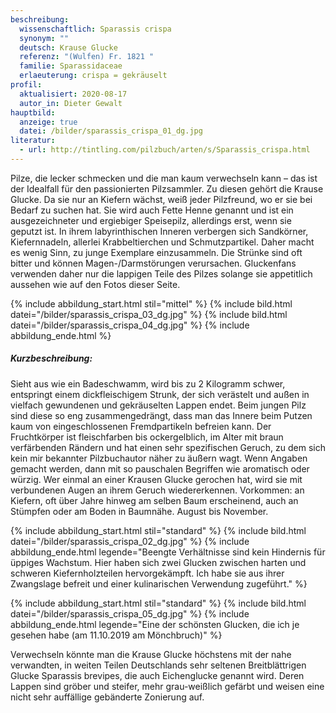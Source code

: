 ```yaml
---
beschreibung:
  wissenschaftlich: Sparassis crispa
  synonym: ""
  deutsch: Krause Glucke
  referenz: "(Wulfen) Fr. 1821 "
  familie: Sparassidaceae
  erlaeuterung: crispa = gekräuselt
profil:
  aktualisiert: 2020-08-17
  autor_in: Dieter Gewalt
hauptbild:
  anzeige: true
  datei: /bilder/sparassis_crispa_01_dg.jpg
literatur:
  - url: http://tintling.com/pilzbuch/arten/s/Sparassis_crispa.html
---
```

Pilze, die lecker schmecken und die man kaum verwechseln kann – das ist der Idealfall für den passionierten Pilzsammler. Zu diesen gehört die Krause Glucke. Da sie nur an Kiefern wächst, weiß jeder Pilzfreund, wo er sie bei Bedarf zu suchen hat. Sie wird auch Fette Henne genannt und ist ein ausgezeichneter und ergiebiger Speisepilz, allerdings erst, wenn sie geputzt ist. In ihrem labyrinthischen Inneren verbergen sich Sandkörner, Kiefernnadeln, allerlei Krabbeltierchen und Schmutzpartikel. Daher macht es wenig Sinn, zu junge Exemplare einzusammeln. Die Strünke sind oft bitter und können Magen-/Darmstörungen verursachen. Gluckenfans verwenden daher nur die lappigen Teile des Pilzes solange sie appetitlich aussehen wie auf den Fotos dieser Seite.

{% include abbildung_start.html stil="mittel" %}
{% include bild.html datei="/bilder/sparassis_crispa_03_dg.jpg" %}
{% include bild.html datei="/bilder/sparassis_crispa_04_dg.jpg" %}
{% include abbildung_ende.html %}

##### Kurzbeschreibung:

Sieht aus wie ein Badeschwamm, wird bis zu 2 Kilogramm schwer, entspringt einem dickfleischigem Strunk, der sich verästelt und außen in vielfach gewundenen und gekräuselten Lappen endet. Beim jungen Pilz sind diese so eng zusammengedrängt, dass man das Innere beim Putzen kaum von eingeschlossenen Fremdpartikeln befreien kann. Der Fruchtkörper ist fleischfarben bis ockergelblich, im Alter mit braun verfärbenden Rändern und hat einen sehr spezifischen Geruch, zu dem sich kein mir bekannter Pilzbuchautor näher zu äußern wagt. Wenn Angaben gemacht werden, dann mit so pauschalen Begriffen wie aromatisch oder würzig. Wer einmal an einer Krausen Glucke gerochen hat, wird sie mit verbundenen Augen an ihrem Geruch wiedererkennen.
Vorkommen: an Kiefern, oft über Jahre hinweg am selben Baum erscheinend, auch an Stümpfen oder am Boden in Baumnähe. August bis November.

{% include abbildung_start.html stil="standard" %}
{% include bild.html datei="/bilder/sparassis_crispa_02_dg.jpg" %}
{% include abbildung_ende.html legende="Beengte Verhältnisse sind kein Hindernis für üppiges Wachstum. Hier haben sich zwei Glucken zwischen harten und schweren Kiefernholzteilen hervorgekämpft. Ich habe sie aus ihrer Zwangslage befreit und einer kulinarischen Verwendung zugeführt." %}

{% include abbildung_start.html stil="standard" %}
{% include bild.html datei="/bilder/sparassis_crispa_05_dg.jpg" %}
{% include abbildung_ende.html legende="Eine der schönsten Glucken, die ich je gesehen habe (am 11.10.2019 am Mönchbruch)" %}

Verwechseln könnte man die Krause Glucke höchstens mit der nahe verwandten, in weiten Teilen Deutschlands sehr seltenen Breitblättrigen Glucke Sparassis brevipes, die auch  Eichenglucke genannt wird. Deren Lappen sind gröber und steifer, mehr grau-weißlich gefärbt und weisen eine nicht sehr auffällige gebänderte Zonierung auf.